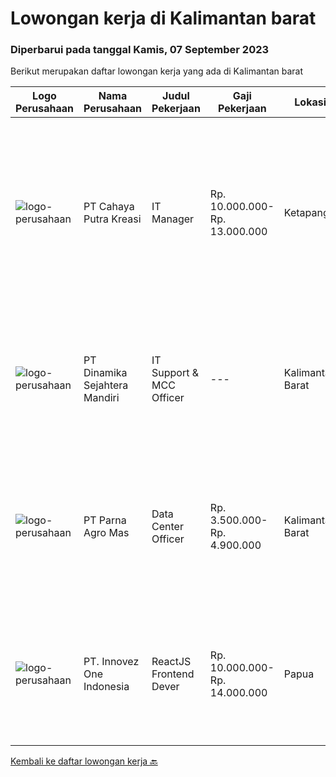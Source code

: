 
  # Lowongan kerja di Kalimantan barat

  ### Diperbarui pada tanggal Kamis, 07 September 2023

  Berikut merupakan daftar lowongan kerja yang ada di Kalimantan barat

  |Logo Perusahaan | Nama Perusahaan | Judul Pekerjaan | Gaji Pekerjaan | Lokasi | Deskripsi | Tanggal diunggah | Pranala |
  | -------------- | --------------- | --------------- | --------- | --------- | -------------- | ------- | ----------- |
  |![logo-perusahaan](https://image-service-cdn.seek.com.au/f91f62b5a056b296e7b87b13f40847ef30c36db8/ee4dce1061f3f616224767ad58cb2fc751b8d2dc)|PT Cahaya Putra Kreasi|IT Manager|Rp. 10.000.000-Rp. 13.000.000|Ketapang|Tugas dan Tanggung Jawab Umum : Melakukan pengembangan dan pemutakhiran teknologi informasi Melakukan fungsi manajerial, pengawasan, controlling dalam...|Selasa, 29 Agustus 2023|https://www.jobstreet.co.id/id/job/it-manager-4451134?token=0~022376fc-36f3-414c-ba26-4f610a09dee6&sectionRank=1&jobId=jobstreet-id-job-4451134|
|![logo-perusahaan](https://image-service-cdn.seek.com.au/7824d7437cda22c763683026e766a43853ba6e0e/ee4dce1061f3f616224767ad58cb2fc751b8d2dc)|PT Dinamika Sejahtera Mandiri|IT Support & MCC Officer|---|Kalimantan Barat|Responsibilities: Recording production data mining Ensure daily production, unit status, and barging reports. Monitor actual production vs. plan from...|Jumat, 25 Agustus 2023|https://www.jobstreet.co.id/id/job/it-support-mcc-officer-4448649?token=0~022376fc-36f3-414c-ba26-4f610a09dee6&sectionRank=2&jobId=jobstreet-id-job-4448649|
|![logo-perusahaan](https://image-service-cdn.seek.com.au/9ca27ff7887b9404566201150ddec4f1fc21be5f/ee4dce1061f3f616224767ad58cb2fc751b8d2dc)|PT Parna Agro Mas|Data Center Officer|Rp. 3.500.000-Rp. 4.900.000|Kalimantan Barat|Persyaratan : Lulusan Sarjana (S1) Jurusan Statistik dengan IPK minimal 3,00 Usia maksimal 28 tahun kemampuan mengoperasikan Microsoft Office...|Selasa, 15 Agustus 2023|https://www.jobstreet.co.id/id/job/data-center-officer-4438468?token=0~022376fc-36f3-414c-ba26-4f610a09dee6&sectionRank=3&jobId=jobstreet-id-job-4438468|
|![logo-perusahaan](https://image-service-cdn.seek.com.au/b298687ae02f9798573838624580ad51c34fe2f1/ee4dce1061f3f616224767ad58cb2fc751b8d2dc)|PT. Innovez One Indonesia|ReactJS Frontend Dever|Rp. 10.000.000-Rp. 14.000.000|Papua|Innovez One is a tech innovator in the maritime sector, transforming maritime sector through digitalisation and AI powered solutions in solving...|Selasa, 08 Agustus 2023|https://www.jobstreet.co.id/id/job/reactjs-frontend-dever-4431326?token=0~022376fc-36f3-414c-ba26-4f610a09dee6&sectionRank=4&jobId=jobstreet-id-job-4431326|


  [Kembali ke daftar lowongan kerja 🔙](../README.md#daftar-lowongan-kerja)
  